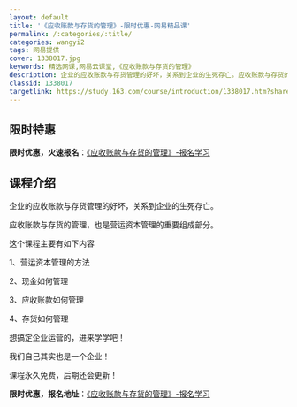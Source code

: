 ```yaml
---
layout: default
title: '《应收账款与存货的管理》-限时优惠-网易精品课'
permalink: /:categories/:title/
categories: wangyi2
tags: 网易提供
cover: 1338017.jpg
keywords: 精选网课,网易云课堂,《应收账款与存货的管理》
description: 企业的应收账款与存货管理的好坏，关系到企业的生死存亡。应收账款与存货的管理，也是营运资本管理的重要组成部分。这个课程主要
classid: 1338017
targetlink: https://study.163.com/course/introduction/1338017.htm?share=1&shareId=1025206652&utm_campaign=share&utm_medium=iphoneShare&utm_source=&utm_u=1025206652
---
```


## 限时特惠

**限时优惠，火速报名**：[《应收账款与存货的管理》-报名学习](https://study.163.com/course/introduction/1338017.htm?share=1&shareId=1025206652&utm_campaign=share&utm_medium=iphoneShare&utm_source=&utm_u=1025206652)

## 课程介绍

企业的应收账款与存货管理的好坏，关系到企业的生死存亡。

应收账款与存货的管理，也是营运资本管理的重要组成部分。

这个课程主要有如下内容

1、营运资本管理的方法

2、现金如何管理

3、应收账款如何管理

4、存货如何管理

想搞定企业运营的，进来学学吧！

我们自己其实也是一个企业！

课程永久免费，后期还会更新！

**限时优惠，报名地址**：[《应收账款与存货的管理》-报名学习](https://study.163.com/course/introduction/1338017.htm?share=1&shareId=1025206652&utm_campaign=share&utm_medium=iphoneShare&utm_source=&utm_u=1025206652)

